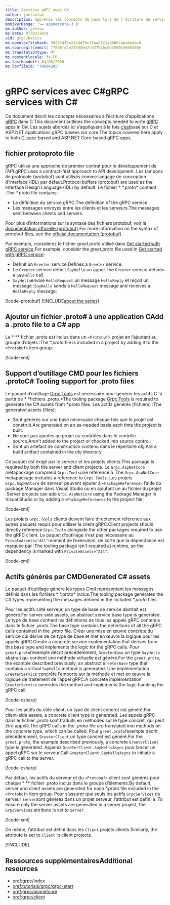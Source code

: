 ```yaml
---
title: Services gRPC avec C#
author: juntaoluo
description: Apprenez les concepts de base lors de l’écriture de services gRPC avec C.
monikerRange: '>= aspnetcore-3.0'
ms.author: johluo
ms.date: 07/03/2019
uid: grpc/basics
ms.openlocfilehash: 59257449e211ddf9c7faa5f21a3986caba4eebc6
ms.sourcegitcommit: f7886fd2e219db9d7ce27b16c0dc5901e658d64e
ms.translationtype: MT
ms.contentlocale: fr-FR
ms.lasthandoff: 04/06/2020
ms.locfileid: "78664205"
---
```

# <a name="grpc-services-with-c"></a><span data-ttu-id="9fbb2-103">gRPC services avec C\#</span><span class="sxs-lookup"><span data-stu-id="9fbb2-103">gRPC services with C\#</span></span>

<span data-ttu-id="9fbb2-104">Ce document décrit les concepts nécessaires à l’écriture d’applications [gRPC](https://grpc.io/docs/guides/) dans C.</span><span class="sxs-lookup"><span data-stu-id="9fbb2-104">This document outlines the concepts needed to write [gRPC](https://grpc.io/docs/guides/) apps in C#.</span></span> <span data-ttu-id="9fbb2-105">Les sujets abordés ici s’appliquent à la fois [c’est](https://grpc.io/blog/grpc-stacks)basé sur C et ASP.NET applications gRPC basées sur core.</span><span class="sxs-lookup"><span data-stu-id="9fbb2-105">The topics covered here apply to both [C-core](https://grpc.io/blog/grpc-stacks)-based and ASP.NET Core-based gRPC apps.</span></span>

## <a name="proto-file"></a><span data-ttu-id="9fbb2-106">fichier proto</span><span class="sxs-lookup"><span data-stu-id="9fbb2-106">proto file</span></span>

<span data-ttu-id="9fbb2-107">gRPC utilise une approche de premier contrat pour le développement de l’API.</span><span class="sxs-lookup"><span data-stu-id="9fbb2-107">gRPC uses a contract-first approach to API development.</span></span> <span data-ttu-id="9fbb2-108">Les tampons de protocole (protobuf) sont utilisés comme langage de conception d’interface (IDL) par défaut.</span><span class="sxs-lookup"><span data-stu-id="9fbb2-108">Protocol buffers (protobuf) are used as the Interface Design Language (IDL) by default.</span></span> <span data-ttu-id="9fbb2-109">Le fichier \* \*.proto\* contient :</span><span class="sxs-lookup"><span data-stu-id="9fbb2-109">The *\*.proto* file contains:</span></span>

* <span data-ttu-id="9fbb2-110">La définition du service gRPC.</span><span class="sxs-lookup"><span data-stu-id="9fbb2-110">The definition of the gRPC service.</span></span>
* <span data-ttu-id="9fbb2-111">Les messages envoyés entre les clients et les serveurs.</span><span class="sxs-lookup"><span data-stu-id="9fbb2-111">The messages sent between clients and servers.</span></span>

<span data-ttu-id="9fbb2-112">Pour plus d’informations sur la syntaxe des fichiers protobuf, voir la [documentation officielle (protobuf)](https://developers.google.com/protocol-buffers/docs/proto3).</span><span class="sxs-lookup"><span data-stu-id="9fbb2-112">For more information on the syntax of protobuf files, see the [official documentation (protobuf)](https://developers.google.com/protocol-buffers/docs/proto3).</span></span>

<span data-ttu-id="9fbb2-113">Par exemple, considérez le fichier *greet.proto* utilisé dans [Get started with gRPC service](xref:tutorials/grpc/grpc-start):</span><span class="sxs-lookup"><span data-stu-id="9fbb2-113">For example, consider the *greet.proto* file used in [Get started with gRPC service](xref:tutorials/grpc/grpc-start):</span></span>

* <span data-ttu-id="9fbb2-114">Définit un `Greeter` service.</span><span class="sxs-lookup"><span data-stu-id="9fbb2-114">Defines a `Greeter` service.</span></span>
* <span data-ttu-id="9fbb2-115">Le `Greeter` service définit `SayHello` un appel.</span><span class="sxs-lookup"><span data-stu-id="9fbb2-115">The `Greeter` service defines a `SayHello` call.</span></span>
* <span data-ttu-id="9fbb2-116">`SayHello`envoie `HelloRequest` un message `HelloReply` et reçoit un message :</span><span class="sxs-lookup"><span data-stu-id="9fbb2-116">`SayHello` sends a `HelloRequest` message and receives a `HelloReply` message:</span></span>

[!code-protobuf[](~/tutorials/grpc/grpc-start/sample/GrpcGreeter/Protos/greet.proto)]
[!INCLUDE[about the series](~/includes/code-comments-loc.md)]

## <a name="add-a-proto-file-to-a-c-app"></a><span data-ttu-id="9fbb2-117">Ajouter un fichier .proto\# à une application C</span><span class="sxs-lookup"><span data-stu-id="9fbb2-117">Add a .proto file to a C\# app</span></span>

<span data-ttu-id="9fbb2-118">Le \* \*\* fichier .proto est inclus dans un `<Protobuf>` projet en l’ajoutant au groupe d’objets :</span><span class="sxs-lookup"><span data-stu-id="9fbb2-118">The *\*.proto* file is included in a project by adding it to the `<Protobuf>` item group:</span></span>

[!code-xml[](~/tutorials/grpc/grpc-start/sample/GrpcGreeter/GrpcGreeter.csproj?highlight=2&range=7-9)]

## <a name="c-tooling-support-for-proto-files"></a><span data-ttu-id="9fbb2-119">Support d’outillage CMD pour les fichiers .proto</span><span class="sxs-lookup"><span data-stu-id="9fbb2-119">C# Tooling support for .proto files</span></span>

<span data-ttu-id="9fbb2-120">Le paquet d’outillage [Grpc.Tools](https://www.nuget.org/packages/Grpc.Tools/) est nécessaire pour générer les actifs C 'à partir de \* \*fichiers .proto.\*</span><span class="sxs-lookup"><span data-stu-id="9fbb2-120">The tooling package [Grpc.Tools](https://www.nuget.org/packages/Grpc.Tools/) is required to generate the C# assets from *\*.proto* files.</span></span> <span data-ttu-id="9fbb2-121">Les actifs générés (fichiers) :</span><span class="sxs-lookup"><span data-stu-id="9fbb2-121">The generated assets (files):</span></span>

* <span data-ttu-id="9fbb2-122">Sont générés sur une base nécessaire chaque fois que le projet est construit.</span><span class="sxs-lookup"><span data-stu-id="9fbb2-122">Are generated on an as-needed basis each time the project is built.</span></span>
* <span data-ttu-id="9fbb2-123">Ne sont pas ajoutés au projet ou contrôlés dans le contrôle source.</span><span class="sxs-lookup"><span data-stu-id="9fbb2-123">Aren't added to the project or checked into source control.</span></span>
* <span data-ttu-id="9fbb2-124">Sont un artefact de construction contenu dans le répertoire *obj.*</span><span class="sxs-lookup"><span data-stu-id="9fbb2-124">Are a build artifact contained in the *obj* directory.</span></span>

<span data-ttu-id="9fbb2-125">Ce paquet est exigé par le serveur et les projets clients.</span><span class="sxs-lookup"><span data-stu-id="9fbb2-125">This package is required by both the server and client projects.</span></span> <span data-ttu-id="9fbb2-126">Le `Grpc.AspNetCore` métapackage comprend `Grpc.Tools`une référence à .</span><span class="sxs-lookup"><span data-stu-id="9fbb2-126">The `Grpc.AspNetCore` metapackage includes a reference to `Grpc.Tools`.</span></span> <span data-ttu-id="9fbb2-127">Les projets `Grpc.AspNetCore` de serveur peuvent ajouter à `<PackageReference>` l’aide du package Manager dans Visual Studio ou en ajoutant un au fichier du projet :</span><span class="sxs-lookup"><span data-stu-id="9fbb2-127">Server projects can add `Grpc.AspNetCore` using the Package Manager in Visual Studio or by adding a `<PackageReference>` to the project file:</span></span>

[!code-xml[](~/tutorials/grpc/grpc-start/sample/GrpcGreeter/GrpcGreeter.csproj?highlight=1&range=12)]

<span data-ttu-id="9fbb2-128">Les projets `Grpc.Tools` clients doivent faire directement référence aux autres paquets requis pour utiliser le client gRPC.</span><span class="sxs-lookup"><span data-stu-id="9fbb2-128">Client projects should directly reference `Grpc.Tools` alongside the other packages required to use the gRPC client.</span></span> <span data-ttu-id="9fbb2-129">Le paquet d’outillage n’est pas nécessaire au `PrivateAssets="All"`moment de l’exécution, de sorte que la dépendance est marquée par :</span><span class="sxs-lookup"><span data-stu-id="9fbb2-129">The tooling package isn't required at runtime, so the dependency is marked with `PrivateAssets="All"`:</span></span>

[!code-xml[](~/tutorials/grpc/grpc-start/sample/GrpcGreeterClient/GrpcGreeterClient.csproj?highlight=3&range=9-11)]

## <a name="generated-c-assets"></a><span data-ttu-id="9fbb2-130">Actifs générés par CMD</span><span class="sxs-lookup"><span data-stu-id="9fbb2-130">Generated C# assets</span></span>

<span data-ttu-id="9fbb2-131">Le paquet d’outillage génère les types Cmd représentant les messages définis dans les fichiers \* \*.proto\* inclus.</span><span class="sxs-lookup"><span data-stu-id="9fbb2-131">The tooling package generates the C# types representing the messages defined in the included *\*.proto* files.</span></span>

<span data-ttu-id="9fbb2-132">Pour les actifs côté serveur, un type de base de service abstrait est généré.</span><span class="sxs-lookup"><span data-stu-id="9fbb2-132">For server-side assets, an abstract service base type is generated.</span></span> <span data-ttu-id="9fbb2-133">Le type de base contient les définitions de tous les appels gRPC contenus dans le fichier *.proto.*</span><span class="sxs-lookup"><span data-stu-id="9fbb2-133">The base type contains the definitions of all the gRPC calls contained in the *.proto* file.</span></span> <span data-ttu-id="9fbb2-134">Créer une mise en œuvre concrète du service qui dérive de ce type de base et met en œuvre la logique pour les appels gRPC.</span><span class="sxs-lookup"><span data-stu-id="9fbb2-134">Create a concrete service implementation that derives from this base type and implements the logic for the gRPC calls.</span></span> <span data-ttu-id="9fbb2-135">Pour `greet.proto`l’exemple décrit précédemment, `GreeterBase` un type `SayHello` abstrait qui contient une méthode virtuelle est généré.</span><span class="sxs-lookup"><span data-stu-id="9fbb2-135">For the `greet.proto`, the example described previously, an abstract `GreeterBase` type that contains a virtual `SayHello` method is generated.</span></span> <span data-ttu-id="9fbb2-136">Une implémentation `GreeterService` concrète l’emporte sur la méthode et met en œuvre la logique de traitement de l’appel gRPC.</span><span class="sxs-lookup"><span data-stu-id="9fbb2-136">A concrete implementation `GreeterService` overrides the method and implements the logic handling the gRPC call.</span></span>

[!code-csharp[](~/tutorials/grpc/grpc-start/sample/GrpcGreeter/Services/GreeterService.cs?name=snippet)]

<span data-ttu-id="9fbb2-137">Pour les actifs du côté client, un type de client concret est généré.</span><span class="sxs-lookup"><span data-stu-id="9fbb2-137">For client-side assets, a concrete client type is generated.</span></span> <span data-ttu-id="9fbb2-138">Les appels gRPC dans le fichier *.proto* sont traduits en méthodes sur le type concret, qui peut être appelé.</span><span class="sxs-lookup"><span data-stu-id="9fbb2-138">The gRPC calls in the *.proto* file are translated into methods on the concrete type, which can be called.</span></span> <span data-ttu-id="9fbb2-139">Pour `greet.proto`l’exemple décrit précédemment, `GreeterClient` un type concret est généré.</span><span class="sxs-lookup"><span data-stu-id="9fbb2-139">For the `greet.proto`, the example described previously, a concrete `GreeterClient` type is generated.</span></span> <span data-ttu-id="9fbb2-140">Appelez `GreeterClient.SayHelloAsync` pour lancer un appel gRPC sur le serveur.</span><span class="sxs-lookup"><span data-stu-id="9fbb2-140">Call `GreeterClient.SayHelloAsync` to initiate a gRPC call to the server.</span></span>

[!code-csharp[](~/tutorials/grpc/grpc-start/sample/GrpcGreeterClient/Program.cs?name=snippet)]

<span data-ttu-id="9fbb2-141">Par défaut, les actifs du serveur et du `<Protobuf>` client sont générés pour chaque \* \*\* fichier .proto inclus dans le groupe d’éléments.</span><span class="sxs-lookup"><span data-stu-id="9fbb2-141">By default, server and client assets are generated for each *\*.proto* file included in the `<Protobuf>` item group.</span></span> <span data-ttu-id="9fbb2-142">Pour s’assurer que seuls les actifs `GrpcServices` du serveur `Server`sont générés dans un projet serveur, l’attribut est défini à .</span><span class="sxs-lookup"><span data-stu-id="9fbb2-142">To ensure only the server assets are generated in a server project, the `GrpcServices` attribute is set to `Server`.</span></span>

[!code-xml[](~/tutorials/grpc/grpc-start/sample/GrpcGreeter/GrpcGreeter.csproj?highlight=2&range=7-9)]

<span data-ttu-id="9fbb2-143">De même, l’attribut est défini dans les `Client` projets clients.</span><span class="sxs-lookup"><span data-stu-id="9fbb2-143">Similarly, the attribute is set to `Client` in client projects.</span></span>

[!INCLUDE[](~/includes/gRPCazure.md)]

## <a name="additional-resources"></a><span data-ttu-id="9fbb2-144">Ressources supplémentaires</span><span class="sxs-lookup"><span data-stu-id="9fbb2-144">Additional resources</span></span>

* <xref:grpc/index>
* <xref:tutorials/grpc/grpc-start>
* <xref:grpc/aspnetcore>
* <xref:grpc/client>
